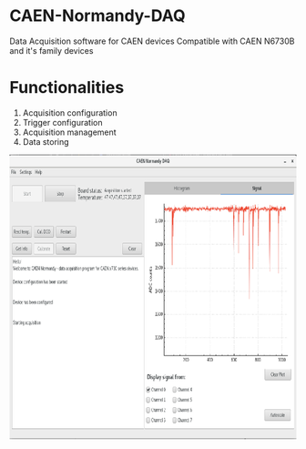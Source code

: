 # CAEN-Normandy-DAQ
Data Acquisition software for CAEN devices
Compatible with CAEN N6730B and it's family devices

# Functionalities

1. Acquisition configuration  
2. Trigger configuration
3. Acquisition management
3. Data storing

<img src="https://github.com/adriantom/CAEN-Normandy-DAQ/blob/master/images/main_window.png" width="800" height="500">
